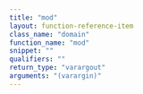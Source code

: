 ```yaml
---
title: "mod"
layout: function-reference-item
class_name: "domain"
function_name: "mod"
snippet: ""
qualifiers: ""
return_type: "varargout"
arguments: "(varargin)"
---
```


<pre class="help-text"></pre>